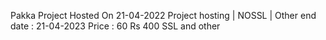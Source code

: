 Pakka
Project Hosted On 21-04-2022 Project hosting | NOSSL | Other end date : 21-04-2023
Price : 60 Rs 400 SSL and other
